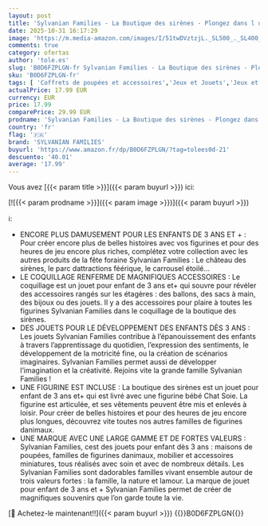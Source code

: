 ```yaml
---
layout: post
title: 'Sylvanian Families - La Boutique des sirènes - Plongez dans l univers de la Famille Sylvanian - Maison de poupées - Jouet Enfant 3 Ans et + - pour stimuler l imagination des Enfants - 5760'
date: 2025-10-31 16:17:29
image: 'https://m.media-amazon.com/images/I/51twDVztzjL._SL500_._SL400_.jpg'
comments: true
category: ofertas
author: 'tole.es'
slug: 'B0D6FZPLGN-fr Sylvanian Families - La Boutique des sirènes - Plongez...'
sku: 'B0D6FZPLGN-fr'
tags: [ 'Coffrets de poupées et accessoires','Jeux et Jouets','Jeux et jouets','Poupées et accessoires','sylvanian families','🇫🇷', ]
actualPrice: 17.99 EUR
currency: EUR
price: 17.99
comparePrice: 29.99 EUR
prodname: 'Sylvanian Families - La Boutique des sirènes - Plongez dans l univers de la Famille Sylvanian - Maison de poupées - Jouet Enfant 3 Ans et + - pour stimuler l imagination des Enfants - 5760'
country: 'fr'
flag: '🇫🇷'
brand: 'SYLVANIAN FAMILIES'
buyurl: 'https://www.amazon.fr/dp/B0D6FZPLGN/?tag=tolees0d-21'
descuento: '40.01'
average: '17.99'
---
```


Vous avez [{{< param title >}}]({{< param buyurl >}}) ici:

[![{{< param prodname >}}]({{< param image >}})]({{< param buyurl >}})

ℹ️:

- ENCORE PLUS DAMUSEMENT POUR LES ENFANTS DE 3 ANS ET + : Pour créer encore plus de belles histoires avec vos figurines et pour des heures de jeu encore plus riches, complétez votre collection avec les autres produits de la fête foraine Sylvanian Families : Le château des sirènes, le parc dattractions féérique, le carrousel étoilé...
- LE COQUILLAGE RENFERME DE MAGNIFIQUES ACCESSOIRES : Le coquillage est un jouet pour enfant de 3 ans et+ qui souvre pour révéler des accessoires rangés sur les étagères : des ballons, des sacs à main, des bijoux ou des jouets. Il y a des accessoires pour plaire à toutes les figurines Sylvanian Families dans le coquillage de la boutique des sirènes.
- DES JOUETS POUR LE DÉVELOPPEMENT DES ENFANTS DÈS 3 ANS : Les jouets Sylvanian Families contribue à l’épanouissement des enfants à travers l’apprentissage du quotidien, l’expression des sentiments, le développement de la motricité fine, ou la création de scénarios imaginaires. Sylvanian Families permet aussi de développer l’imagination et la créativité. Rejoins vite la grande famille Sylvanian Families !
- UNE FIGURINE EST INCLUSE : La boutique des sirènes est un jouet pour enfant de 3 ans et+ qui est livré avec une figurine bébé Chat Soie. La figurine est articulée, et ses vêtements peuvent être mis et enlevés à loisir. Pour créer de belles histoires et pour des heures de jeu encore plus longues, découvrez vite toutes nos autres familles de figurines danimaux.
- UNE MARQUE AVEC UNE LARGE GAMME ET DE FORTES VALEURS : Sylvanian Families, cest des jouets pour enfant dès 3 ans : maisons de poupées, familles de figurines danimaux, mobilier et accessoires miniatures, tous réalisés avec soin et avec de nombreux détails. Les Sylvanian Families sont dadorables familles vivant ensemble autour de trois valeurs fortes : la famille, la nature et lamour. La marque de jouet pour enfant de 3 ans et + Sylvanian Families permet de créer de magnifiques souvenirs que l’on garde toute la vie.

[🛒 Achetez-le maintenant!!]({{< param buyurl >}})
{{<world>}}B0D6FZPLGN{{</world>}}
